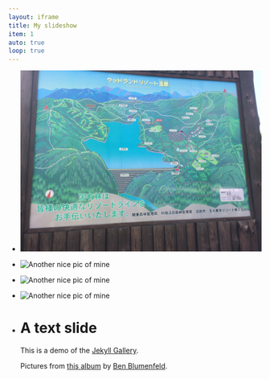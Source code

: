 ```yaml
---
layout: iframe
title: My slideshow
item: 1
auto: true
loop: true
---
```


* ![A nice pic of mine](my-pics1/japan/japan01-1.jpg)
* ![Another nice pic of mine](my-pics1/japan/japna02.jpg)
* ![Another nice pic of mine](my-pics1/pic3.jpg)
* ![Another nice pic of mine](my-pics1/pic4.jpg)
* # A text slide
  This is a demo of the [Jekyll Gallery](http://lexoyo.me/jekyll-slideshow/).
  
  Pictures from [this album](https://unsplash.com/collections/curated/93) by [Ben Blumenfeld](http://designerfund.com).


 
